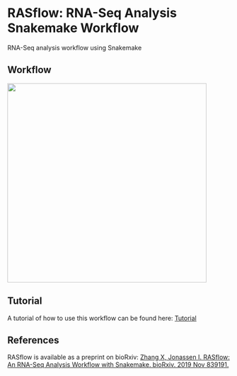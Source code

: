 # RASflow: RNA-Seq Analysis Snakemake Workflow
RNA-Seq analysis workflow using Snakemake
## Workflow
<img src="https://github.com/zhxiaokang/RNA-Seq-analysis/blob/master/workflow/workflow_chart.jpg" width="450">

## Tutorial
A tutorial of how to use this workflow can be found here: [Tutorial](https://github.com/zhxiaokang/RASflow/blob/master/Tutorial.pdf)

## References
RASflow is available as a preprint on bioRxiv: [Zhang X, Jonassen I. RASflow: An RNA-Seq Analysis Workflow with Snakemake. bioRxiv. 2019 Nov 839191.](https://www.biorxiv.org/content/10.1101/839191v1)
